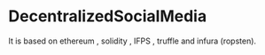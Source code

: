 # DecentralizedSocialMedia
It is based on ethereum , solidity , IFPS , truffle and infura (ropsten).
